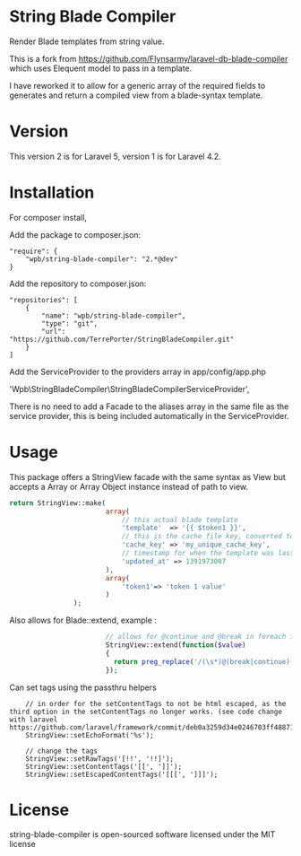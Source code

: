 String Blade Compiler
=======================
Render Blade templates from string value.

This is a fork from https://github.com/Flynsarmy/laravel-db-blade-compiler which uses Elequent model to pass in a template.

I have reworked it to allow for a generic array of the required fields to generates and return a compiled view from a blade-syntax template.

Version
=======================
This version 2 is for Laravel 5, version 1 is for Laravel 4.2.


Installation
=======================
For composer install, 

Add the package to composer.json:

    "require": {
        "wpb/string-blade-compiler": "2.*@dev"
    }
    
Add the repository to composer.json:

    "repositories": [
        {            
            "name": "wpb/string-blade-compiler",
            "type": "git",
            "url": "https://github.com/TerrePorter/StringBladeCompiler.git"
        }
    ]



Add the ServiceProvider to the providers array in app/config/app.php

'Wpb\StringBladeCompiler\StringBladeCompilerServiceProvider',

There is no need to add a Facade to the aliases array in the same file as the service provider, this is being included  automatically in the ServiceProvider.

Usage
=======================

This package offers a StringView facade with the same syntax as View but accepts a Array or Array Object instance instead of path to view.

```php
return StringView::make(
                        array(
                            // this actual blade template
                            'template'  => '{{ $token1 }}',
                            // this is the cache file key, converted to md5
                            'cache_key' => 'my_unique_cache_key',
                            // timestamp for when the template was last updated, 0 is always recompile
                            'updated_at' => 1391973007
                        ),
                        array(
                            'token1'=> 'token 1 value'
                        )
                );
```

Also allows for Blade::extend, example :
```php
                        // allows for @continue and @break in foreach in blade templates
                        StringView::extend(function($value)
                        {
                          return preg_replace('/(\s*)@(break|continue)(\s*)/', '$1<?php $2; ?>$3', $value);
                        });
```
Can set tags using the passthru helpers
```
    // in order for the setContentTags to not be html escaped, as the third option in the setContentTags no longer works. (see code change with laravel https://github.com/laravel/framework/commit/deb0a3259d34e0246703ff48871b7993c224e325)
    StringView::setEchoFormat('%s');
    
    // change the tags
    StringView::setRawTags('[!!', '!!]');
    StringView::setContentTags('[[', ']]');
    StringView::setEscapedContentTags('[[[', ']]]');
```

License
=======================

string-blade-compiler is open-sourced software licensed under the MIT license
